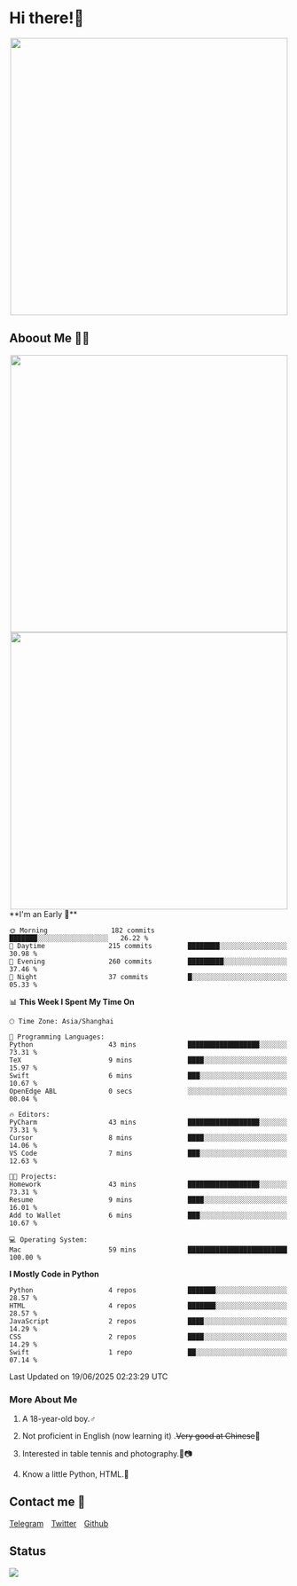 # Hi there!🎉

<div align=center><img src="https://count.getloli.com/get/@Cicada000?theme=moebooru" width=500px></div>

## Aboout Me 👀💦

<div align=center>
<img src="https://github-readme-stats.vercel.app/api?username=Cicada000&show_icons=true&theme=tokyonight" width=500px>
<br>
<img src="https://github-readme-stats.vercel.app/api/top-langs/?username=Cicada000&show_icons=true&theme=tokyonight&layout=compact" width=500px>
</div>
<!--START_SECTION:waka-->
**I'm an Early 🐤** 

```text
🌞 Morning                182 commits         ███████░░░░░░░░░░░░░░░░░░   26.22 % 
🌆 Daytime                215 commits         ████████░░░░░░░░░░░░░░░░░   30.98 % 
🌃 Evening                260 commits         █████████░░░░░░░░░░░░░░░░   37.46 % 
🌙 Night                  37 commits          █░░░░░░░░░░░░░░░░░░░░░░░░   05.33 % 
```


📊 **This Week I Spent My Time On** 

```text
🕑︎ Time Zone: Asia/Shanghai

💬 Programming Languages: 
Python                   43 mins             ██████████████████░░░░░░░   73.31 % 
TeX                      9 mins              ████░░░░░░░░░░░░░░░░░░░░░   15.97 % 
Swift                    6 mins              ███░░░░░░░░░░░░░░░░░░░░░░   10.67 % 
OpenEdge ABL             0 secs              ░░░░░░░░░░░░░░░░░░░░░░░░░   00.04 % 

🔥 Editors: 
PyCharm                  43 mins             ██████████████████░░░░░░░   73.31 % 
Cursor                   8 mins              ████░░░░░░░░░░░░░░░░░░░░░   14.06 % 
VS Code                  7 mins              ███░░░░░░░░░░░░░░░░░░░░░░   12.63 % 

🐱‍💻 Projects: 
Homework                 43 mins             ██████████████████░░░░░░░   73.31 % 
Resume                   9 mins              ████░░░░░░░░░░░░░░░░░░░░░   16.01 % 
Add to Wallet            6 mins              ███░░░░░░░░░░░░░░░░░░░░░░   10.67 % 

💻 Operating System: 
Mac                      59 mins             █████████████████████████   100.00 % 
```

**I Mostly Code in Python** 

```text
Python                   4 repos             ███████░░░░░░░░░░░░░░░░░░   28.57 % 
HTML                     4 repos             ███████░░░░░░░░░░░░░░░░░░   28.57 % 
JavaScript               2 repos             ████░░░░░░░░░░░░░░░░░░░░░   14.29 % 
CSS                      2 repos             ████░░░░░░░░░░░░░░░░░░░░░   14.29 % 
Swift                    1 repo              ██░░░░░░░░░░░░░░░░░░░░░░░   07.14 % 
```




 Last Updated on 19/06/2025 02:23:29 UTC
<!--END_SECTION:waka-->

### More About Me

1. A 18-year-old boy.♂

2. Not proficient in English (now learning it) .~~Very good at Chinese~~🤣

3. Interested in table tennis and photography.🏓📷

4. Know a little Python, HTML.🐍


## Contact me 💬

[Telegram](https://t.me/CicadaLYW)&emsp;[Twitter](https://twitter.com/Cicada0001)&emsp;[Github](https://github.com/Cicada000)

## Status
<img src="https://weather-icon.journeyad.repl.co/@hangzhou?v=1" align="left">







